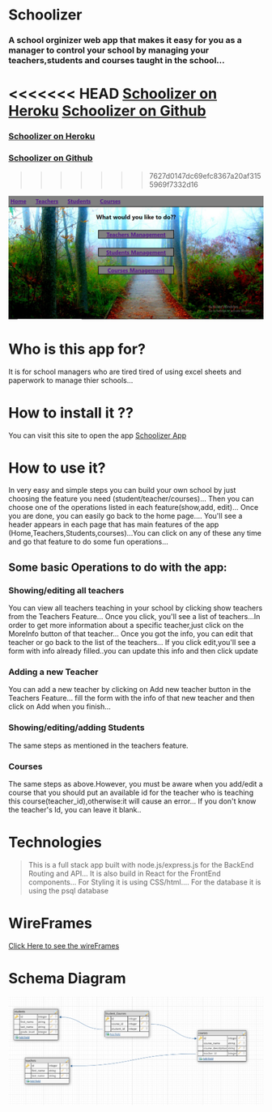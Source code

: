 # Schoolizer
### A school orginizer web app that makes it easy for you as a manager to control your school by managing your teachers,students and courses taught in the school...

<<<<<<< HEAD
[Schoolizer on Heroku](https://stark-fjord-48873.herokuapp.com/)
[Schoolizer on Github](https://github.com/IbrahimAbotteen/Schoolizer)
=======
### [Schoolizer on Heroku](https://stark-fjord-48873.herokuapp.com/)
### [Schoolizer on Github](https://github.com/IbrahimAbotteen/Schoolizer)
>>>>>>> 7627d0147dc69efc8367a20af3155969f7332d16

![MainPage](./MainPage.PNG)

# Who is this app for?
It is for school managers who are tired  tired of using excel sheets and paperwork to manage thier schools...
# How to install it ??
You can visit this site to open the app [Schoolizer App ](https://stark-fjord-48873.herokuapp.com/)
# How to use it?
 In very easy and simple steps you can build your own school by just choosing the feature you need (student/teacher/courses)...
 Then you can choose one of the operations listed in each feature(show,add, edit)...
 Once you are done, you can easily go back to the home page....
 You'll see a header appears in each page that has main features of the app (Home,Teachers,Students,courses)...You can click on any of these any time and go that feature to do some fun operations...
## Some basic Operations to do with the app:
### Showing/editing all teachers
You can view all teachers teaching in your school by clicking show teachers from the Teachers Feature...
Once you click, you'll see a list of teachers...In order to get more information about a specific teacher,just click on the MoreInfo button of that teacher...
Once you got the info, you can edit that teacher or go back to the list of the teachers...
If you click edit,you'll see a form with info already filled..you can update this info and then click update
### Adding a new Teacher
You can add a new teacher by clicking on Add new teacher button in the Teachers Feature... 
fill the form with the info of that new teacher and then click on Add when you finish... 
### Showing/editing/adding Students
The same steps as mentioned in the teachers feature.
### Courses
The same steps as above.However, you must be aware when you add/edit a course that you should put an available id for the teacher who is teaching this course(teacher_id),otherwise:it will cause an error...
If you don't know the teacher's Id, you can leave it blank..

# Technologies
> This is a full stack app built with node.js/express.js for the BackEnd Routing and API...
> It is also build in React for the FrontEnd components...
>For Styling it is using CSS/html....
>For the database it is using the psql database

# WireFrames
[Click Here to see the wireFrames](./Wire_Frames) 

# Schema Diagram
![Schema](./schema.PNG)


